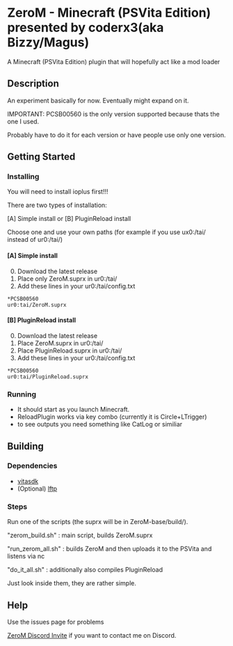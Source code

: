 # ZeroM - Minecraft (PSVita Edition) presented by coderx3(aka Bizzy/Magus)

A Minecraft (PSVita Edition) plugin that will hopefully act like a mod loader

## Description

An experiment basically for now. Eventually might expand on it.

IMPORTANT: PCSB00560 is the only version supported because thats the one I used.

Probably have to do it for each version or have people use only one version.


## Getting Started


### Installing

You will need to install ioplus first!!!


There are two types of installation:

[A] Simple install
or
[B] PluginReload install

Choose one and use your own paths (for example if you use ux0:/tai/ instead of ur0:/tai/)

#### [A] Simple install
0. Download the latest release
1. Place only ZeroM.suprx in ur0:/tai/ 
2. Add these lines in your ur0:/tai/config.txt
```
*PCSB00560
ur0:tai/ZeroM.suprx
``` 


#### [B] PluginReload install
0. Download the latest release
1. Place ZeroM.suprx in ur0:/tai/ 
2. Place PluginReload.suprx in ur0:/tai/ 
3. Add these lines in your ur0:/tai/config.txt
```
*PCSB00560
ur0:tai/PluginReload.suprx
``` 


### Running

* It should start as you launch Minecraft.
* ReloadPlugin works via key combo (currently it is Circle+LTrigger)
* to see outputs you need something like CatLog or similiar


## Building

### Dependencies

* [vitasdk](https://github.com/vitasdk/vdpm)
* (Optional) [lftp](https://lftp.yar.ru/)


### Steps

Run one of the scripts (the suprx will be in ZeroM-base/build/).

"zerom_build.sh" : main script, builds ZeroM.suprx

"run_zerom_all.sh" : builds ZeroM and then uploads it to the PSVita and listens via nc

"do_it_all.sh" : additionally also compiles PluginReload

Just look inside them, they are rather simple.

## Help

Use the issues page for problems

[ZeroM Discord Invite](https://discord.gg/GJAhrUsAeg) if you want to contact me on Discord.
